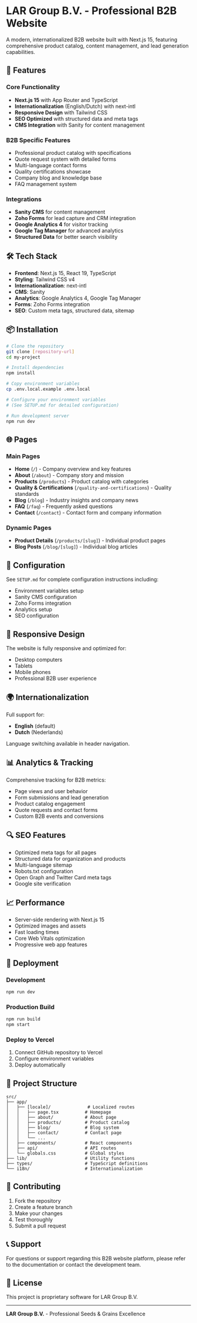 # LAR Group B.V. - Professional B2B Website

A modern, internationalized B2B website built with Next.js 15, featuring comprehensive product catalog, content management, and lead generation capabilities.

## 🚀 Features

### Core Functionality
- **Next.js 15** with App Router and TypeScript
- **Internationalization** (English/Dutch) with next-intl
- **Responsive Design** with Tailwind CSS
- **SEO Optimized** with structured data and meta tags
- **CMS Integration** with Sanity for content management

### B2B Specific Features
- Professional product catalog with specifications
- Quote request system with detailed forms
- Multi-language contact forms
- Quality certifications showcase
- Company blog and knowledge base
- FAQ management system

### Integrations
- **Sanity CMS** for content management
- **Zoho Forms** for lead capture and CRM integration
- **Google Analytics 4** for visitor tracking
- **Google Tag Manager** for advanced analytics
- **Structured Data** for better search visibility

## 🛠️ Tech Stack

- **Frontend**: Next.js 15, React 19, TypeScript
- **Styling**: Tailwind CSS v4
- **Internationalization**: next-intl
- **CMS**: Sanity
- **Analytics**: Google Analytics 4, Google Tag Manager
- **Forms**: Zoho Forms integration
- **SEO**: Custom meta tags, structured data, sitemap

## 📦 Installation

```bash
# Clone the repository
git clone [repository-url]
cd my-project

# Install dependencies
npm install

# Copy environment variables
cp .env.local.example .env.local

# Configure your environment variables
# (See SETUP.md for detailed configuration)

# Run development server
npm run dev
```

## 🌐 Pages

### Main Pages
- **Home** (`/`) - Company overview and key features
- **About** (`/about`) - Company story and mission
- **Products** (`/products`) - Product catalog with categories
- **Quality & Certifications** (`/quality-and-certifications`) - Quality standards
- **Blog** (`/blog`) - Industry insights and company news
- **FAQ** (`/faq`) - Frequently asked questions
- **Contact** (`/contact`) - Contact form and company information

### Dynamic Pages
- **Product Details** (`/products/[slug]`) - Individual product pages
- **Blog Posts** (`/blog/[slug]`) - Individual blog articles

## 🔧 Configuration

See `SETUP.md` for complete configuration instructions including:
- Environment variables setup
- Sanity CMS configuration
- Zoho Forms integration
- Analytics setup
- SEO configuration

## 📱 Responsive Design

The website is fully responsive and optimized for:
- Desktop computers
- Tablets
- Mobile phones
- Professional B2B user experience

## 🌍 Internationalization

Full support for:
- **English** (default)
- **Dutch** (Nederlands)

Language switching available in header navigation.

## 📊 Analytics & Tracking

Comprehensive tracking for B2B metrics:
- Page views and user behavior
- Form submissions and lead generation
- Product catalog engagement
- Quote requests and contact forms
- Custom B2B events and conversions

## 🔍 SEO Features

- Optimized meta tags for all pages
- Structured data for organization and products
- Multi-language sitemap
- Robots.txt configuration
- Open Graph and Twitter Card meta tags
- Google site verification

## 📈 Performance

- Server-side rendering with Next.js 15
- Optimized images and assets
- Fast loading times
- Core Web Vitals optimization
- Progressive web app features

## 🚀 Deployment

### Development
```bash
npm run dev
```

### Production Build
```bash
npm run build
npm start
```

### Deploy to Vercel
1. Connect GitHub repository to Vercel
2. Configure environment variables
3. Deploy automatically

## 📁 Project Structure

```
src/
├── app/
│   ├── [locale]/              # Localized routes
│   │   ├── page.tsx          # Homepage
│   │   ├── about/            # About page
│   │   ├── products/         # Product catalog
│   │   ├── blog/             # Blog system
│   │   ├── contact/          # Contact page
│   │   └── ...
│   ├── components/           # React components
│   ├── api/                  # API routes
│   └── globals.css           # Global styles
├── lib/                      # Utility functions
├── types/                    # TypeScript definitions
└── i18n/                     # Internationalization
```

## 🤝 Contributing

1. Fork the repository
2. Create a feature branch
3. Make your changes
4. Test thoroughly
5. Submit a pull request

## 📞 Support

For questions or support regarding this B2B website platform, please refer to the documentation or contact the development team.

## 📄 License

This project is proprietary software for LAR Group B.V.

---

**LAR Group B.V.** - Professional Seeds & Grains Excellence
